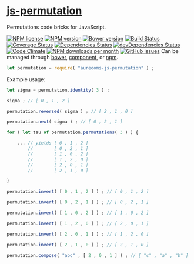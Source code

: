 [js-permutation](http://aureooms.github.io/js-permutation)
==

Permutations code bricks for JavaScript.

[![NPM license](http://img.shields.io/npm/l/aureooms-js-permutation.svg?style=flat)](https://raw.githubusercontent.com/aureooms/js-permutation/master/LICENSE)
[![NPM version](http://img.shields.io/npm/v/aureooms-js-permutation.svg?style=flat)](https://www.npmjs.org/package/aureooms-js-permutation)
[![Bower version](http://img.shields.io/bower/v/aureooms-js-permutation.svg?style=flat)](http://bower.io/search/?q=aureooms-js-permutation)
[![Build Status](http://img.shields.io/travis/aureooms/js-permutation.svg?style=flat)](https://travis-ci.org/aureooms/js-permutation)
[![Coverage Status](http://img.shields.io/coveralls/aureooms/js-permutation.svg?style=flat)](https://coveralls.io/r/aureooms/js-permutation)
[![Dependencies Status](http://img.shields.io/david/aureooms/js-permutation.svg?style=flat)](https://david-dm.org/aureooms/js-permutation#info=dependencies)
[![devDependencies Status](http://img.shields.io/david/dev/aureooms/js-permutation.svg?style=flat)](https://david-dm.org/aureooms/js-permutation#info=devDependencies)
[![Code Climate](http://img.shields.io/codeclimate/github/aureooms/js-permutation.svg?style=flat)](https://codeclimate.com/github/aureooms/js-permutation)
[![NPM downloads per month](http://img.shields.io/npm/dm/aureooms-js-permutation.svg?style=flat)](https://www.npmjs.org/package/aureooms-js-permutation)
[![GitHub issues](http://img.shields.io/github/issues/aureooms/js-permutation.svg?style=flat)](https://github.com/aureooms/js-permutation/issues)
Can be managed through [bower](https://github.com/bower/bower),
[component](https://github.com/componentjs/component), or
[npm](https://github.com/npm/npm).

```js
let permutation = require( "aureooms-js-permutation" ) ;
```

Example usage:

```js
let sigma = permutation.identity( 3 ) ;

sigma ; // [ 0 , 1 , 2 ]

permutation.reversed( sigma ) ; // [ 2 , 1 , 0 ]

permutation.next( sigma ) ; // [ 0 , 2 , 1 ]

for ( let tau of permutation.permutations( 3 ) ) {

	... // yields [ 0 , 1 , 2 ]
	    //        [ 0 , 2 , 1 ]
	    //        [ 1 , 0 , 2 ]
	    //        [ 1 , 2 , 0 ]
	    //        [ 2 , 0 , 1 ]
	    //        [ 2 , 1 , 0 ]

}

permutation.invert( [ 0 , 1 , 2 ] ) ; // [ 0 , 1 , 2 ]

permutation.invert( [ 0 , 2 , 1 ] ) ; // [ 0 , 2 , 1 ]

permutation.invert( [ 1 , 0 , 2 ] ) ; // [ 1 , 0 , 2 ]

permutation.invert( [ 1 , 2 , 0 ] ) ; // [ 2 , 0 , 1 ]

permutation.invert( [ 2 , 0 , 1 ] ) ; // [ 1 , 2 , 0 ]

permutation.invert( [ 2 , 1 , 0 ] ) ; // [ 2 , 1 , 0 ]

permutation.compose( "abc" , [ 2 , 0 , 1 ] ) ; // [ "c" , "a" , "b" ]
```
